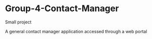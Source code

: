 # Group-4-Contact-Manager
Small project 

A general contact manager application accessed through a web portal
